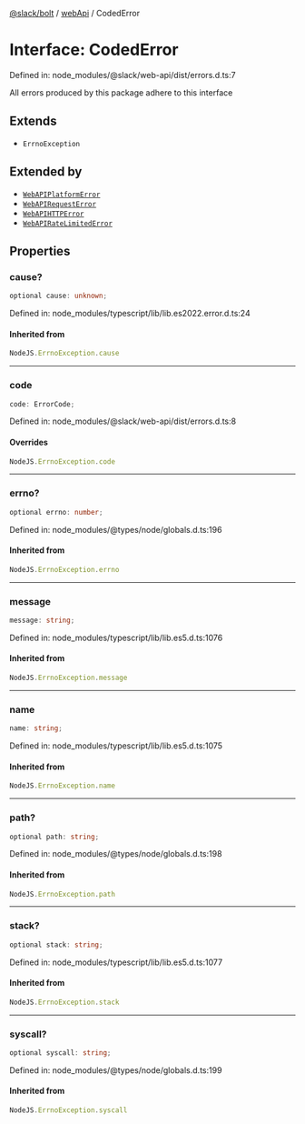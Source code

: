 [@slack/bolt](../../../../index.md) / [webApi](../index.md) / CodedError

# Interface: CodedError

Defined in: node\_modules/@slack/web-api/dist/errors.d.ts:7

All errors produced by this package adhere to this interface

## Extends

- `ErrnoException`

## Extended by

- [`WebAPIPlatformError`](WebAPIPlatformError.md)
- [`WebAPIRequestError`](WebAPIRequestError.md)
- [`WebAPIHTTPError`](WebAPIHTTPError.md)
- [`WebAPIRateLimitedError`](WebAPIRateLimitedError.md)

## Properties

### cause?

```ts
optional cause: unknown;
```

Defined in: node\_modules/typescript/lib/lib.es2022.error.d.ts:24

#### Inherited from

```ts
NodeJS.ErrnoException.cause
```

***

### code

```ts
code: ErrorCode;
```

Defined in: node\_modules/@slack/web-api/dist/errors.d.ts:8

#### Overrides

```ts
NodeJS.ErrnoException.code
```

***

### errno?

```ts
optional errno: number;
```

Defined in: node\_modules/@types/node/globals.d.ts:196

#### Inherited from

```ts
NodeJS.ErrnoException.errno
```

***

### message

```ts
message: string;
```

Defined in: node\_modules/typescript/lib/lib.es5.d.ts:1076

#### Inherited from

```ts
NodeJS.ErrnoException.message
```

***

### name

```ts
name: string;
```

Defined in: node\_modules/typescript/lib/lib.es5.d.ts:1075

#### Inherited from

```ts
NodeJS.ErrnoException.name
```

***

### path?

```ts
optional path: string;
```

Defined in: node\_modules/@types/node/globals.d.ts:198

#### Inherited from

```ts
NodeJS.ErrnoException.path
```

***

### stack?

```ts
optional stack: string;
```

Defined in: node\_modules/typescript/lib/lib.es5.d.ts:1077

#### Inherited from

```ts
NodeJS.ErrnoException.stack
```

***

### syscall?

```ts
optional syscall: string;
```

Defined in: node\_modules/@types/node/globals.d.ts:199

#### Inherited from

```ts
NodeJS.ErrnoException.syscall
```
